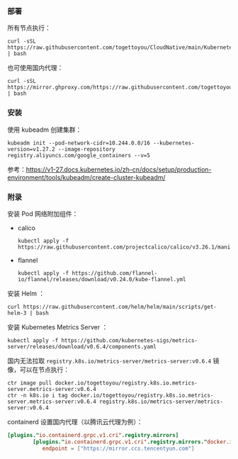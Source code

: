 ### 部署

所有节点执行：

```shell
curl -sSL https://raw.githubusercontent.com/togettoyou/CloudNative/main/Kubernetes/init/install.sh | bash
```

也可使用国内代理：

```shell
curl -sSL https://mirror.ghproxy.com/https://raw.githubusercontent.com/togettoyou/CloudNative/main/Kubernetes/init/install.sh | bash
```

### 安装

使用 kubeadm 创建集群：

```shell
kubeadm init --pod-network-cidr=10.244.0.0/16 --kubernetes-version=v1.27.2 --image-repository registry.aliyuncs.com/google_containers --v=5
```

参考：https://v1-27.docs.kubernetes.io/zh-cn/docs/setup/production-environment/tools/kubeadm/create-cluster-kubeadm/

### 附录

安装 Pod 网络附加组件：

- calico

    ```shell
    kubectl apply -f https://raw.githubusercontent.com/projectcalico/calico/v3.26.1/manifests/calico.yaml
    ```

- flannel

    ```shell
    kubectl apply -f https://github.com/flannel-io/flannel/releases/download/v0.24.0/kube-flannel.yml
    ```

安装 Helm ：

```shell
curl https://raw.githubusercontent.com/helm/helm/main/scripts/get-helm-3 | bash
```

安装 Kubernetes Metrics Server ：

```shell
kubectl apply -f https://github.com/kubernetes-sigs/metrics-server/releases/download/v0.6.4/components.yaml
```

国内无法拉取 `registry.k8s.io/metrics-server/metrics-server:v0.6.4` 镜像，可以在节点执行：

```shell
ctr image pull docker.io/togettoyou/registry.k8s.io.metrics-server.metrics-server:v0.6.4
ctr -n k8s.io i tag docker.io/togettoyou/registry.k8s.io.metrics-server.metrics-server:v0.6.4 registry.k8s.io/metrics-server/metrics-server:v0.6.4
```

containerd 设置国内代理（以腾讯云代理为例）：

```toml
[plugins."io.containerd.grpc.v1.cri".registry.mirrors]
        [plugins."io.containerd.grpc.v1.cri".registry.mirrors."docker.io"]
           endpoint = ["https://mirror.ccs.tencentyun.com"]
```
